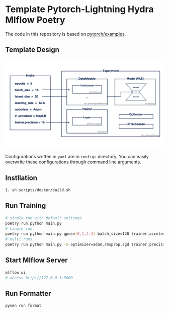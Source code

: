 # Template Pytorch-Lightning Hydra Mlflow Poetry


The code in this repository is based on [pytorch/examples](https://github.com/pytorch/examples/blob/2639cf050493df9d3cbf065d45e6025733add0f4/vae/main.py).


## Template Design

![An overview of this template](./.github/images/pytorch-template.001.png)

Configurations written in `yaml` are in `configs` directory.
You can easily overwrite these configurations through command line arguments.


## Instllation

```bash
1. sh scripts/docker/build.sh
```

## Run Training

```bash
# single run with default settings
poetry run python main.py
# single run
poetry run python main.py gpus=[0,1,2,3] batch_size=128 trainer.accelerator=ddp trainer.precision=16 optimizer=sgd scheduler.step_size=1
# multi runs
poetry run python main.py -m optimizer=adam,rmsprop,sgd trainer.precision=16,32 scheduler.step_size=1
```

## Start Mlflow Server

```bash
mlflow ui
# access http://127.0.0.1:5000
```


## Run Formatter

```bash
pysen run format
```